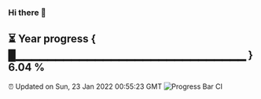 ### Hi there 👋
⏳ Year progress { █▁▁▁▁▁▁▁▁▁▁▁▁▁▁▁▁▁▁▁▁▁▁▁▁▁▁▁▁▁ } 6.04 %
---
⏰ Updated on Sun, 23 Jan 2022 00:55:23 GMT
![Progress Bar CI](https://github.com/liununu/liununu/workflows/Progress%20Bar%20CI/badge.svg)
